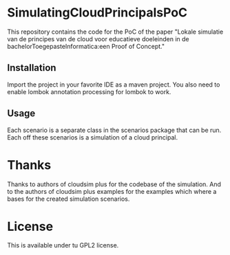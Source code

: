 # SimulatingCloudPrincipalsPoC

This repository contains the code for the PoC of the paper "Lokale simulatie van de principes van de cloud voor educatieve doeleinden in de bachelorToegepasteInformatica:een Proof of Concept."

## Installation

Import the project in your favorite IDE as a maven project.
You also need to enable lombok annotation processing for lombok to work.

## Usage

Each scenario is a separate class in the scenarios package that can be run.
Each off these scenarios is a simulation of a cloud principal.



# Thanks
Thanks to authors of cloudsim plus for the codebase of the simulation.
And to the authors of cloudsim plus examples for the examples which where a bases for the created simulation scenarios.

# License
This is available under tu GPL2 license.

